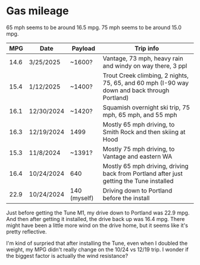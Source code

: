 # Gas mileage

65 mph seems to be around 16.5 mpg.
75 mph seems to be around 15.0 mpg.

MPG | Date | Payload | Trip info
--|--|--|--
14.6 | 3/25/2025 | ~1600? | Vantage, 73 mph, heavy rain and windy on way there, 3 ppl
15.4 | 1/12/2025 | ~1400? | Trout Creek climbing, 2 nights, 75, 65, and 60 mph (I-90 way down and back through Portland)
16.1 | 12/30/2024 | ~1420? | Squamish overnight ski trip, 75 mph, 65 mph, and 55 mph
16.3 | 12/19/2024 | 1499 | Mostly 65 mph driving, to Smith Rock and then skiing at Hood
15.3 | 11/8/2024 | ~1391? | Mostly 75 mph driving, to Vantage and eastern WA
16.4 | 10/24/2024 | 640 | Mostly 65 mph driving, driving back from Portland after just getting the Tune installed
22.9 | 10/24/2024 | 140 (myself) | Driving down to Portland before the install

Just before getting the Tune M1, my drive down to Portland was 22.9 mpg. And then after getting it installed, the drive back up was 16.4 mpg. There might have been a little more wind on the drive home, but it seems like it's pretty reflective.

I'm kind of surpried that after installing the Tune, even when I doubled the weight, my MPG didn't really change on the 10/24 vs 12/19 trip. I wonder if the biggest factor is actually the wind resistance?